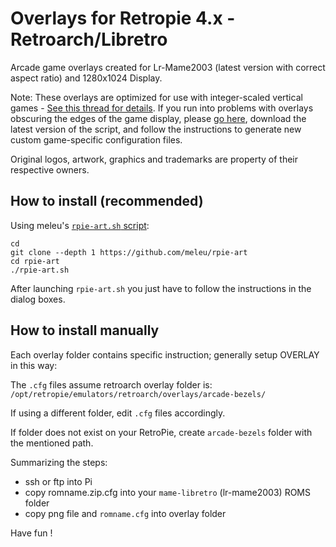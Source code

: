 # Overlays for Retropie 4.x - Retroarch/Libretro 
Arcade game overlays created for Lr-Mame2003 (latest version with correct aspect ratio) and 1280x1024 Display.

Note: These overlays are optimized for use with integer-scaled vertical games - [See this thread for details](https://retropie.org.uk/forum/topic/4046/crt-pi-shader-users-reduce-scaling-artifacts-with-these-configs-in-lr-mame2003-lr-fbalpha-lr-nestopia-and-more-to-come).  If you run into problems with overlays obscuring the edges of the game display, please [go here](https://github.com/dankcushions/crt-pi-configs), download the latest version of the script, and follow the instructions to generate new custom game-specific configuration files.

Original logos, artwork, graphics and trademarks are property of their respective owners. 

## How to install (recommended)

Using meleu's [`rpie-art.sh` script](https://github.com/meleu/rpie-art):

```
cd
git clone --depth 1 https://github.com/meleu/rpie-art
cd rpie-art
./rpie-art.sh
```

After launching `rpie-art.sh` you just have to follow the instructions in the dialog boxes.


## How to install manually

Each overlay folder contains specific instruction; generally setup OVERLAY in this way:

The `.cfg` files assume retroarch overlay folder is: `/opt/retropie/emulators/retroarch/overlays/arcade-bezels/`

If using a different folder, edit `.cfg` files accordingly.

If folder does not exist on your RetroPie, create `arcade-bezels` folder with the mentioned path.

Summarizing the steps:
- ssh or ftp into Pi
- copy romname.zip.cfg into your `mame-libretro` (lr-mame2003) ROMS folder
- copy png file and `romname.cfg` into overlay folder

Have fun !
